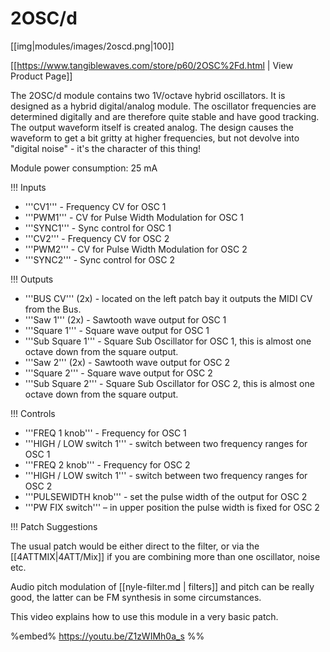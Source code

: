 # 2OSC/d

[[img|modules/images/2oscd.png|100]]

[[https://www.tangiblewaves.com/store/p60/2OSC%2Fd.html | View Product Page]]

The 2OSC/d module contains two 1V/octave hybrid oscillators. It is designed as a hybrid digital/analog module. The oscillator frequencies are determined digitally and are therefore quite stable and have good tracking. The output waveform itself is created analog. The design causes the waveform to get a bit gritty at higher frequencies, but not devolve into "digital noise" - it's the character of this thing!

Module power consumption: 25 mA

!!! Inputs
* '''CV1''' - Frequency CV for OSC 1
* '''PWM1''' - CV for Pulse Width Modulation for OSC 1
* '''SYNC1''' - Sync control for OSC 1
* '''CV2''' - Frequency CV for OSC 2
* '''PWM2''' - CV for Pulse Width Modulation for OSC 2
* '''SYNC2''' - Sync control for OSC 2

!!! Outputs
* '''BUS CV''' (2x) - located on the left patch bay it outputs the MIDI CV from the Bus.
* '''Saw 1''' (2x) - Sawtooth wave output for OSC 1
* '''Square 1''' - Square wave output for OSC 1
* '''Sub Square 1''' - Square Sub Oscillator for OSC 1, this is almost one octave down from the square output.
* '''Saw 2''' (2x) - Sawtooth wave output for OSC 2
* '''Square 2''' - Square wave output for OSC 2
* '''Sub Square 2''' - Square Sub Oscillator for OSC 2, this is almost one octave down from the square output.

!!! Controls
* '''FREQ 1 knob''' - Frequency for OSC 1
* '''HIGH / LOW switch 1''' - switch between two frequency ranges for OSC 1
* '''FREQ 2 knob''' - Frequency for OSC 2
* '''HIGH / LOW switch 1''' - switch between two frequency ranges for OSC 2
* '''PULSEWIDTH knob''' - set the pulse width of the output for OSC 2
* '''PW FIX switch''' – in upper position the pulse width is fixed for OSC 2

!!! Patch Suggestions

The usual patch would be either direct to the filter, or via the [[4ATTMIX|4ATT/Mix]] if you are combining more than one  oscillator, noise etc.

Audio pitch modulation of [[nyle-filter.md | filters]] and pitch can be really good, the latter can be FM synthesis in some circumstances. 

This video explains how to use this module in a very basic patch.

%embed% https://youtu.be/Z1zWIMh0a_s %%


